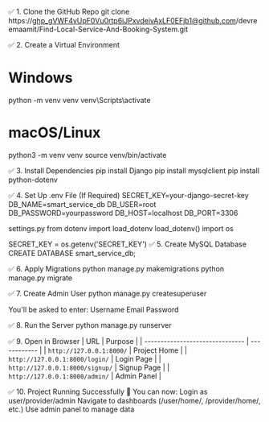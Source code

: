 ✅ 1. Clone the GitHub Repo
git clone https://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@github.com/devreemaamit/Find-Local-Service-And-Booking-System.git

✅ 2. Create a Virtual Environment
# Windows
python -m venv venv
venv\Scripts\activate

# macOS/Linux
python3 -m venv venv
source venv/bin/activate

✅ 3. Install Dependencies
pip install Django
pip install mysqlclient
pip install python-dotenv

✅ 4. Set Up .env File (If Required)
SECRET_KEY=your-django-secret-key
DB_NAME=smart_service_db
DB_USER=root
DB_PASSWORD=yourpassword
DB_HOST=localhost
DB_PORT=3306

settings.py
from dotenv import load_dotenv
load_dotenv()
import os

SECRET_KEY = os.getenv('SECRET_KEY')
✅ 5. Create MySQL Database
CREATE DATABASE smart_service_db;

✅ 6. Apply Migrations
python manage.py makemigrations
python manage.py migrate

✅ 7. Create Admin User
python manage.py createsuperuser

You'll be asked to enter:
Username
Email
Password

✅ 8. Run the Server
python manage.py runserver

✅ 9. Open in Browser
| URL                             | Purpose      |
| ------------------------------- | ------------ |
| `http://127.0.0.1:8000/`        | Project Home |
| `http://127.0.0.1:8000/login/`  | Login Page   |
| `http://127.0.0.1:8000/signup/` | Signup Page  |
| `http://127.0.0.1:8000/admin/`  | Admin Panel  |

✅ 10. Project Running Successfully 🎉
You can now:
Login as user/provider/admin
Navigate to dashboards (/user/home/, /provider/home/, etc.)
Use admin panel to manage data

